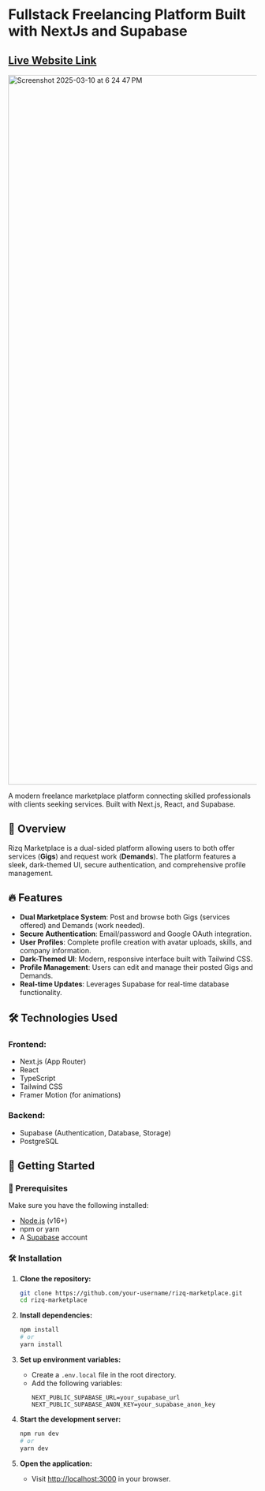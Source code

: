 # Fullstack Freelancing Platform Built with NextJs and Supabase

## [Live Website Link](https://next-js-freelancing-marketplace.vercel.app/)

<img width="1440" alt="Screenshot 2025-03-10 at 6 24 47 PM" src="https://github.com/user-attachments/assets/448a3974-c724-45c8-b0fe-c565c1410a93" />


A modern freelance marketplace platform connecting skilled professionals with clients seeking services. Built with Next.js, React, and Supabase.

## 🚀 Overview

Rizq Marketplace is a dual-sided platform allowing users to both offer services (**Gigs**) and request work (**Demands**). The platform features a sleek, dark-themed UI, secure authentication, and comprehensive profile management.

## 🔥 Features

- **Dual Marketplace System**: Post and browse both Gigs (services offered) and Demands (work needed).
- **Secure Authentication**: Email/password and Google OAuth integration.
- **User Profiles**: Complete profile creation with avatar uploads, skills, and company information.
- **Dark-Themed UI**: Modern, responsive interface built with Tailwind CSS.
- **Profile Management**: Users can edit and manage their posted Gigs and Demands.
- **Real-time Updates**: Leverages Supabase for real-time database functionality.

## 🛠️ Technologies Used

### Frontend:
- Next.js (App Router)
- React
- TypeScript
- Tailwind CSS
- Framer Motion (for animations)

### Backend:
- Supabase (Authentication, Database, Storage)
- PostgreSQL

## 🚀 Getting Started

### 📌 Prerequisites

Make sure you have the following installed:

- [Node.js](https://nodejs.org/) (v16+)
- npm or yarn
- A [Supabase](https://supabase.com/) account

### 🛠️ Installation

1. **Clone the repository:**
   ```bash
   git clone https://github.com/your-username/rizq-marketplace.git
   cd rizq-marketplace
   ```

2. **Install dependencies:**
   ```bash
   npm install
   # or
   yarn install
   ```

3. **Set up environment variables:**
   - Create a `.env.local` file in the root directory.
   - Add the following variables:
     ```env
     NEXT_PUBLIC_SUPABASE_URL=your_supabase_url
     NEXT_PUBLIC_SUPABASE_ANON_KEY=your_supabase_anon_key
     ```

4. **Start the development server:**
   ```bash
   npm run dev
   # or
   yarn dev
   ```

5. **Open the application:**
   - Visit [http://localhost:3000](http://localhost:3000) in your browser.



